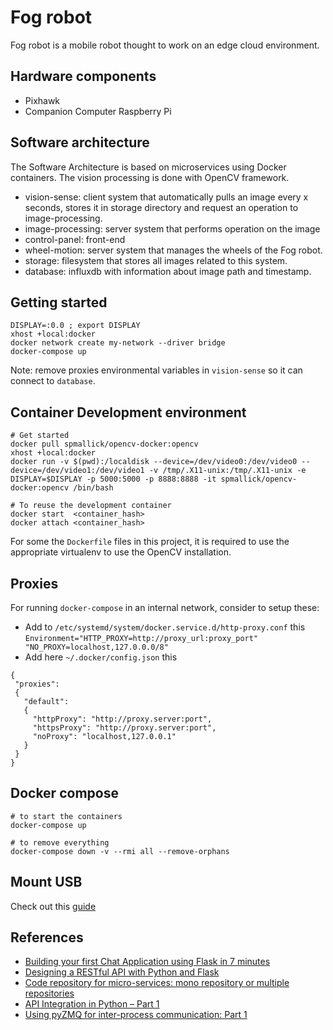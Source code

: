 # Fog robot

Fog robot is a mobile robot thought to work on an edge cloud environment.

## Hardware components

* Pixhawk
* Companion Computer Raspberry Pi

## Software architecture
The Software Architecture is based on microservices using Docker containers. The vision processing is done with OpenCV framework.

* vision-sense: client system that automatically pulls an image every x seconds, stores it in storage directory and request an operation to image-processing.
* image-processing: server system that performs operation on the image
* control-panel: front-end
* wheel-motion: server system that manages the wheels of the Fog robot.
* storage: filesystem that stores all images related to this system.
* database: influxdb with information about image path and timestamp.

## Getting started
```
DISPLAY=:0.0 ; export DISPLAY
xhost +local:docker
docker network create my-network --driver bridge
docker-compose up
```
Note: remove proxies environmental variables in `vision-sense` so it can connect to `database`.
## Container Development environment
```
# Get started
docker pull spmallick/opencv-docker:opencv
xhost +local:docker
docker run -v $(pwd):/localdisk --device=/dev/video0:/dev/video0 --device=/dev/video1:/dev/video1 -v /tmp/.X11-unix:/tmp/.X11-unix -e DISPLAY=$DISPLAY -p 5000:5000 -p 8888:8888 -it spmallick/opencv-docker:opencv /bin/bash

# To reuse the development container
docker start  <container_hash>
docker attach <container_hash>
```
For some the `Dockerfile` files in this project, it is required to use the appropriate virtualenv to use the OpenCV installation.


## Proxies
For running `docker-compose` in an internal network, consider to setup these:
* Add to `/etc/systemd/system/docker.service.d/http-proxy.conf` this `Environment="HTTP_PROXY=http://proxy_url:proxy_port" "NO_PROXY=localhost,127.0.0.0/8"`
* Add here `~/.docker/config.json` this
```
{
 "proxies":
 {
   "default":
   {
     "httpProxy": "http://proxy.server:port",
     "httpsProxy": "http://proxy.server:port",
     "noProxy": "localhost,127.0.0.1"
   }
 }
}
```


## Docker compose

```
# to start the containers
docker-compose up

# to remove everything
docker-compose down -v --rmi all --remove-orphans
```

## Mount USB
Check out this [guide](https://pimylifeup.com/raspberry-pi-mount-usb-drive/)

## References
* [Building your first Chat Application using Flask in 7 minutes](https://codeburst.io/building-your-first-chat-application-using-flask-in-7-minutes-f98de4adfa5d)
* [Designing a RESTful API with Python and Flask](https://blog.miguelgrinberg.com/post/designing-a-restful-api-with-python-and-flask)
* [Code repository for micro-services: mono repository or multiple repositories](https://medium.com/@somakdas/code-repository-for-micro-services-mono-repository-or-multiple-repositories-d9ad6a8f6e0e)
* [API Integration in Python – Part 1](https://realpython.com/api-integration-in-python/)
* [Using pyZMQ for inter-process communication: Part 1](https://www.pythonforthelab.com/blog/using-pyzmq-for-inter-process-communication-part-1/)

